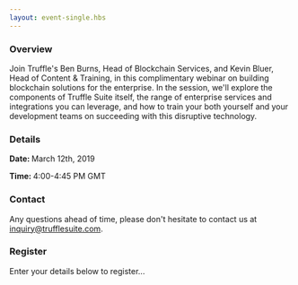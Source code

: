 ```yaml
---
layout: event-single.hbs
---
```

<div class="row">
  <div class="col-sm-6 mt-4">
    <h3 class="mb-3">Overview</h3>
    <p>Join Truffle's Ben Burns, Head of Blockchain Services, and Kevin Bluer, Head of Content & Training, in this complimentary webinar on building blockchain solutions for the enterprise. In the session, we'll explore the components of Truffle Suite itself, the range of enterprise services and integrations you can leverage, and how to train your both yourself and your development teams on succeeding with this disruptive technology.</p>
    <h3 class="mt-3 mb-3">Details</h3>
    <p class="mb-0"><strong>Date: </strong> March 12th, 2019</p>
    <p class="mt-0"><strong>Time: </strong> 4:00-4:45 PM GMT</p>
    <h3 class="mt-3 mb-3">Contact</h3>
    <p>Any questions ahead of time, please don't hesitate to contact us at <a href="mailto:inquiry@trufflesuite.com">inquiry@trufflesuite.com</a>.</p>
  </div>
  <div class="col-sm-6 mt-4">
    <h3 class="mb-3">Register</h3>
    <p>Enter your details below to register...</p>
    <script charset="utf-8" type="text/javascript" src="//js.hsforms.net/forms/shell.js"></script>
    <script charset="utf-8" type="text/javascript" src="/js/webinar.js"></script>
  </div>
</div>